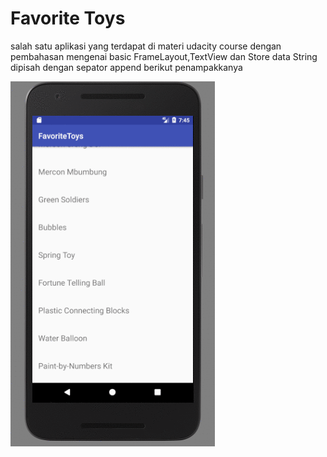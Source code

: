  # Favorite Toys #
 
 salah satu aplikasi yang terdapat di materi udacity course dengan pembahasan mengenai basic FrameLayout,TextView dan Store data String dipisah dengan sepator append berikut penampakkanya
 
 ![Favorite Toys](gif/anim.gif)
